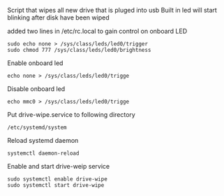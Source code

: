 Script that wipes all new drive that is pluged into usb
Built in led will start blinking after disk have been wiped

added two lines in /etc/rc.local to gain control on onboard LED
```
sudo echo none > /sys/class/leds/led0/trigger
sudo chmod 777 /sys/class/leds/led0/brightness
```


Enable onboard led
```
echo none > /sys/class/leds/led0/trigge
```
Disable onboard led
```
echo mmc0 > /sys/class/leds/led0/trigge
```

Put drive-wipe.service to following directory
```
/etc/systemd/system
```
Reload systemd daemon
```
systemctl daemon-reload
```
Enable and start drive-weip service
```
sudo systemctl enable drive-wipe
sudo systemctl start drive-wipe
```
